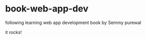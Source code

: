 book-web-app-dev
================

following learning web app development book by Semmy purewal

it rocks!
